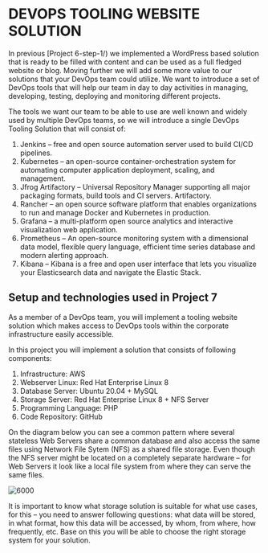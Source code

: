 # DEVOPS TOOLING WEBSITE SOLUTION

In previous [Project 6-step-1/) we implemented a WordPress based solution that is ready to be filled with content and can be used as a
full fledged website or blog. Moving further we will add some more value to our solutions that your DevOps team could utilize.
We want to introduce a set of DevOps tools that will help our team in day to day activities in managing, developing, testing, 
deploying and monitoring different projects.

The tools we want our team to be able to use are well known and widely used by multiple DevOps teams, so we will introduce a single
DevOps Tooling Solution that will consist of:

1. Jenkins – free and open source automation server used to build CI/CD pipelines.
2. Kubernetes – an open-source container-orchestration system for automating computer application deployment, scaling, and management.
3. Jfrog Artifactory – Universal Repository Manager supporting all major packaging formats, build tools and CI servers. Artifactory.
4. Rancher – an open source software platform that enables organizations to run and manage Docker and Kubernetes in production.
5. Grafana – a multi-platform open source analytics and interactive visualization web application.
6. Prometheus – An open-source monitoring system with a dimensional data model, flexible query language, efficient time series database
 and modern alerting approach.
8. Kibana – Kibana is a free and open user interface that lets you visualize your Elasticsearch data and navigate the Elastic Stack.


## Setup and technologies used in Project 7
As a member of a DevOps team, you will implement a tooling website solution which makes access to DevOps tools within the corporate
infrastructure easily accessible.

In this project you will implement a solution that consists of following components:

1. Infrastructure: AWS
2. Webserver Linux: Red Hat Enterprise Linux 8
3. Database Server: Ubuntu 20.04 + MySQL
4. Storage Server: Red Hat Enterprise Linux 8 + NFS Server
5. Programming Language: PHP
6. Code Repository: GitHub

On the diagram below you can see a common pattern where several stateless Web Servers share a common database and also access 
the same files using Network File Sytem (NFS) as a shared file storage. Even though the NFS server might be located on a completely 
separate hardware – for Web Servers it look like a local file system from where they can serve the same files.


![6000](https://user-images.githubusercontent.com/85270361/210138947-340454da-2ca8-4041-84e7-324d685612a4.PNG)



It is important to know what storage solution is suitable for what use cases, for this – you need to answer following questions: what 
data will be stored, in what format, how this data will be accessed, by whom, from where, how frequently, etc. Base on this you will
be able to choose the right storage system for your solution.
